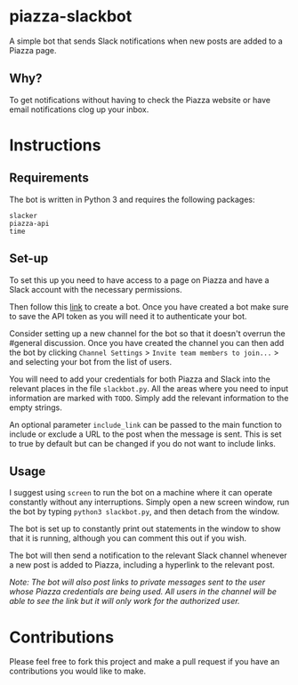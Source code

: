 # piazza-slackbot
A simple bot that sends Slack notifications when new posts are added to a Piazza page.

## Why?
To get notifications without having to check the Piazza website or have email notifications clog up your inbox.

# Instructions

## Requirements
The bot is written in Python 3 and requires the following packages:
```
slacker
piazza-api
time
```

## Set-up
To set this up you need to have access to a page on Piazza and have a Slack account with the necessary permissions.

Then follow this [link](https://my.slack.com/services/new/bot) to create a bot. Once you have created a bot make sure to save the API token as you will need it to authenticate your bot.

Consider setting up a new channel for the bot so that it doesn't overrun the #general discussion. Once you have created the channel you can then add the bot by clicking `Channel Settings` > `Invite team members to join...` > and selecting your bot from the list of users.

You will need to add your credentials for both Piazza and Slack into the relevant places in the file `slackbot.py`. All the areas where you need to input information are marked with `TODO`. Simply add the relevant information to the empty strings.

An optional parameter `include_link` can be passed to the main function to include or exclude a URL to the post when the message is sent. This is set to true by default but can be changed if you do not want to include links.

## Usage
I suggest using `screen` to run the bot on a machine where it can operate constantly without any interruptions. Simply open a new screen window, run the bot by typing `python3 slackbot.py`, and then detach from the window.

The bot is set up to constantly print out statements in the window to show that it is running, although you can comment this out if you wish.

The bot will then send a notification to the relevant Slack channel whenever a new post is added to Piazza, including a hyperlink to the relevant post.

*Note: The bot will also post links to private messages sent to the user whose Piazza credentials are being used. All users in the channel will be able to see the link but it will only work for the authorized user.*

# Contributions

Please feel free to fork this project and make a pull request if you have an contributions you would like to make.
